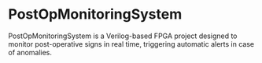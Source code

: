 # PostOpMonitoringSystem
PostOpMonitoringSystem is a Verilog-based FPGA project designed to monitor post-operative signs in real time, triggering automatic alerts in case of anomalies.
